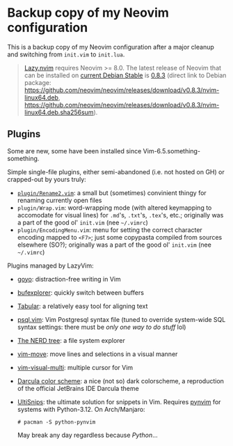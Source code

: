# Backup copy of my Neovim configuration

This is a backup copy of my Neovim configuration after a major cleanup and switching from `init.vim` to `init.lua`.

> [Lazy.nvim](https://github.com/folke/lazy.nvim) requires Neovim >= 8.0. The latest release of Neovim that can be installed on [current Debian Stable](https://www.debian.org/News/2023/20230610.en.html) is [0.8.3](https://github.com/neovim/neovim/releases/tag/v0.8.3) (direct link to Debian package: https://github.com/neovim/neovim/releases/download/v0.8.3/nvim-linux64.deb, https://github.com/neovim/neovim/releases/download/v0.8.3/nvim-linux64.deb.sha256sum).

## Plugins

Some are new, some have been installed since Vim-6.5.something-something.

Simple single-file plugins, either semi-abandoned (i.e. not hosted on GH) or crapped-out by yours truly:

- [`plugin/Rename2.vim`](https://www.vim.org/scripts/script.php?script_id=2724): a small but (sometimes) convinient thingy for renaming currently open files
- `plugin/Wrap.vim`: word-wrapping mode (with altered keymapping to accomodate for visual lines) for `.md`'s, `.txt`'s, `.tex`'s, etc.; originally was a part of the good ol' `init.vim` (nee `~/.vimrc`)
- `plugin/EncodingMenu.vim`: menu for setting the correct character encoding mapped to `<F7>`; just some copypasta compiled from sources elsewhere (SO?); originally was a part of the good ol' `init.vim` (nee `~/.vimrc`)

Plugins managed by LazyVim:

- [goyo](https://github.com/junegunn/goyo.vim): distraction-free writing in Vim
- [bufexplorer](https://github.com/jlanzarotta/bufexplorer): quickly switch between buffers
- [Tabular](https://github.com/godlygeek/tabular): a relatively easy tool for aligning text
- [psql.vim](https://github.com/exu/pgsql.vim): Vim Postgresql syntax file (tuned to override system-wide SQL syntax settings: there must be _only one way to do stuff_ lol)
- [The NERD tree](https://github.com/preservim/nerdtree): a file system explorer
- [vim-move](https://github.com/matze/vim-move): move lines and selections in a visual manner
- [vim-visual-multi](https://github.com/mg979/vim-visual-multi): multiple cursor for Vim
- [Darcula color scheme](https://github.com/doums/darcula): a nice (not so) dark colorscheme, a reproduction of the official JetBrains IDE Darcula theme
- [UltiSnips](https://github.com/SirVer/ultisnips): the ultimate solution for snippets in Vim.
  Requires [pynvim](https://github.com/neovim/pynvim) for systems with Python-3.12. On Arch/Manjaro:

  ```console
  # pacman -S python-pynvim
  ```

  May break any day regardless because _Python_...
